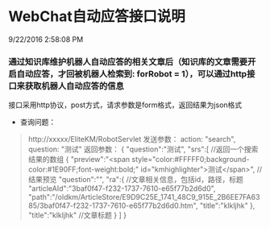 # WebChat自动应答接口说明 #
9/22/2016 2:58:08 PM  
### 通过知识库维护机器人自动应答的相关文章后（知识库的文章需要开启自动应答，才回被机器人检索到: forRobot = 1），可以通过http接口来获取机器人自动应答的信息 ###

接口采用http协议，post方式，请求参数是form格式，返回结果为json格式

- 查询问题： 
> 	http://xxxxx/EliteKM/RobotServlet
> 	发送参数：
		action: "search",
		question: "测试"
> 	返回参数：
> 	{
> 	  "question":"测试",
> 	  "srs":[ //返回一个搜索结果的数组
> 	    {
> 	     "preview":"<span style=\"color:#FFFFF0;background-color:#1E90FF;font-weight:bold;\" id=\"kmhighlighter\">测试<\/span>", //结果预览
> 	     "question":"",
> 	     "ra":{ //文章相关信息，包括id，路径，标题
> 	       "articleAId":"3baf0f47-f232-1737-7610-e65f77b2d6d0",
> 	       "path":"/oldkm/ArticleStore/E9D9C25E_1741_48C9_915E_2B6EE7FA6385/3baf0f47-f232-1737-7610-e65f77b2d6d0.htm",
> 	       "title":"klkljhk"
> 	     },
> 	     "title":"klkljhk" //文章标题
> 	     }
> 	   ]
> 	}

